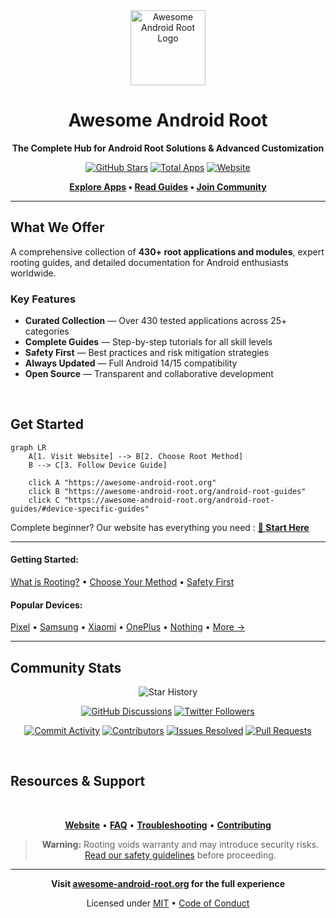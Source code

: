 <div align="center">

<picture>
  <source media="(prefers-color-scheme: light)" srcset="https://awesome-android-root.org/images/logo.svg">
  <source media="(prefers-color-scheme: dark)" srcset="https://awesome-android-root.org/images/logo_dark.svg">
  <img src="https://awesome-android-root.org/images/logo.svg" alt="Awesome Android Root Logo" width="120" height="120" />
</picture>

# Awesome Android Root

**The Complete Hub for Android Root Solutions & Advanced Customization**

[![GitHub Stars](https://img.shields.io/github/stars/awesome-android-root/awesome-android-root?style=for-the-badge&logo=github&color=yellow)](https://github.com/awesome-android-root/awesome-android-root)
[![Total Apps](https://img.shields.io/badge/Apps%20%26%20Modules-430+-blue?style=for-the-badge&logo=android)](https://awesome-android-root.org/android-root-apps/)
[![Website](https://img.shields.io/badge/Website-awesome--android--root.org-orange?style=for-the-badge&logo=googlechrome&logoColor=white)](https://awesome-android-root.org)

**[Explore Apps](https://awesome-android-root.org/android-root-apps/) • [Read Guides](https://awesome-android-root.org/android-root-guides/) • [Join Community](https://github.com/orgs/awesome-android-root/discussions)**

</div>

---

## What We Offer

A comprehensive collection of **430+ root applications and modules**, expert rooting guides, and detailed documentation for Android enthusiasts worldwide.

### Key Features

- **Curated Collection** — Over 430 tested applications across 25+ categories
- **Complete Guides** — Step-by-step tutorials for all skill levels
- **Safety First** — Best practices and risk mitigation strategies
- **Always Updated** — Full Android 14/15 compatibility
- **Open Source** — Transparent and collaborative development

<br>


## Get Started

```mermaid
graph LR
    A[1. Visit Website] --> B[2. Choose Root Method]
    B --> C[3. Follow Device Guide]
    
    click A "https://awesome-android-root.org"
    click B "https://awesome-android-root.org/android-root-guides"
    click C "https://awesome-android-root.org/android-root-guides/#device-specific-guides"
```

Complete beginner? Our website has everything you need : **[🚀 Start Here](https://awesome-android-root.org/android-root-guides/)**

---

#### **Getting Started:**
[What is Rooting?](https://awesome-android-root.org/android-root-guides/#what-is-android-rooting) • [Choose Your Method](https://awesome-android-root.org/android-root-guides/#rooting-methods) • [Safety First](https://awesome-android-root.org/faqs#is-rooting-safe)

#### **Popular Devices:**

[Pixel](https://awesome-android-root.org/android-root-guides/how-to-root-pixel-phone) • 
[Samsung](https://awesome-android-root.org/android-root-guides/how-to-root-samsung-phone) • 
[Xiaomi](https://awesome-android-root.org/android-root-guides/how-to-root-xiaomi-phone) • 
[OnePlus](https://awesome-android-root.org/android-root-guides/how-to-root-oneplus-phone) • 
[Nothing](https://awesome-android-root.org/android-root-guides/how-to-root-nothing-phone) • 
[More →](https://awesome-android-root.org/android-root-guides/#device-specific-guides)

---

## Community Stats

<div align="center">

![Star History](https://api.star-history.com/svg?repos=awesome-android-root/awesome-android-root&type=Date)

[![GitHub Discussions](https://img.shields.io/github/discussions/awesome-android-root/awesome-android-root?style=for-the-badge&logo=github&label=Active%20Discussions)](https://github.com/awesome-android-root/awesome-android-root/discussions)
[![Twitter Followers](https://img.shields.io/twitter/follow/awsm_and_root?style=for-the-badge&logo=x&label=Follow)](https://x.com/awsm_and_root)


[![Commit Activity](https://img.shields.io/github/commit-activity/m/awesome-android-root/awesome-android-root?style=flat-square&logo=github&label=Monthly%20Commits)](https://github.com/awesome-android-root/awesome-android-root/pulse)
[![Contributors](https://img.shields.io/github/contributors/awesome-android-root/awesome-android-root?style=flat-square&logo=github)](https://github.com/awesome-android-root/awesome-android-root/graphs/contributors)
[![Issues Resolved](https://img.shields.io/github/issues-closed/awesome-android-root/awesome-android-root?style=flat-square&logo=github&label=Issues%20Resolved)](https://github.com/awesome-android-root/awesome-android-root/issues?q=is%3Aissue+is%3Aclosed)
[![Pull Requests](https://img.shields.io/github/issues-pr-closed/awesome-android-root/awesome-android-root?style=flat-square&logo=github&label=PRs%20Merged)](https://github.com/awesome-android-root/awesome-android-root/pulls?q=is%3Apr+is%3Aclosed)


</div>

<br>

## Resources & Support

<div align="center">
<br>

**[Website](https://awesome-android-root.org)** • **[FAQ](https://awesome-android-root.org/faqs)** • **[Troubleshooting](https://awesome-android-root.org/troubleshooting)** • **[Contributing](https://awesome-android-root.org/contributing)**

> **Warning:** Rooting voids warranty and may introduce security risks. [Read our safety guidelines](https://awesome-android-root.org/faqs#is-rooting-safe) before proceeding.

---

**Visit [awesome-android-root.org](https://awesome-android-root.org) for the full experience**

Licensed under [MIT](LICENSE) • [Code of Conduct](.github/CODE_OF_CONDUCT.md)

</div>
